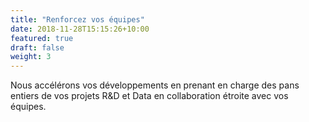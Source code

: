 ```yaml
---
title: "Renforcez vos équipes"
date: 2018-11-28T15:15:26+10:00
featured: true
draft: false
weight: 3
---
```


Nous accélérons vos développements en prenant en charge des pans entiers de vos projets R&D et Data en collaboration étroite avec vos équipes. 